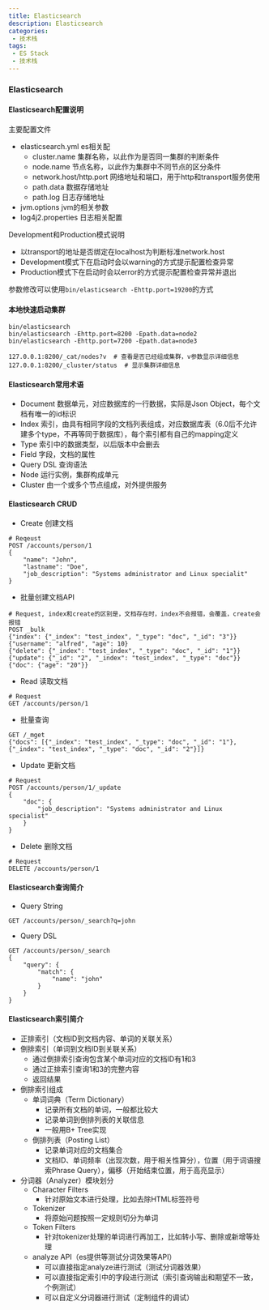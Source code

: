 ```yaml
---
title: Elasticsearch
description: Elasticsearch
categories:
 - 技术栈
tags:
 - ES Stack
 - 技术栈
---
```


### Elasticsearch
#### Elasticsearch配置说明
主要配置文件
* elasticsearch.yml es相关配
    * cluster.name 集群名称，以此作为是否同一集群的判断条件
    * node.name 节点名称，以此作为集群中不同节点的区分条件
    * network.host/http.port 网络地址和端口，用于http和transport服务使用
    * path.data 数据存储地址
    * path.log 日志存储地址
* jvm.options jvm的相关参数
* log4j2.properties 日志相关配置

Development和Production模式说明
* 以transport的地址是否绑定在localhost为判断标准network.host
* Development模式下在启动时会以warning的方式提示配置检查异常
* Production模式下在启动时会以error的方式提示配置检查异常并退出

参数修改可以使用`bin/elasticsearch -Ehttp.port=19200`的方式

#### 本地快速启动集群
```
bin/elasticsearch
bin/elasticsearch -Ehttp.port=8200 -Epath.data=node2
bin/elasticsearch -Ehttp.port=7200 -Epath.data=node3

127.0.0.1:8200/_cat/nodes?v  # 查看是否已经组成集群，v参数显示详细信息
127.0.0.1:8200/_cluster/status  # 显示集群详细信息
```

#### Elasticsearch常用术语
* Document 数据单元，对应数据库的一行数据，实际是Json Object，每个文档有唯一的id标识
* Index 索引，由具有相同字段的文档列表组成，对应数据库表（6.0后不允许建多个type，不再等同于数据库），每个索引都有自己的mapping定义
* Type 索引中的数据类型，以后版本中会删去
* Field 字段，文档的属性
* Query DSL 查询语法
* Node 运行实例，集群构成单元
* Cluster 由一个或多个节点组成，对外提供服务

#### Elasticsearch CRUD
* Create 创建文档
```
# Reqeust
POST /accounts/person/1
{
    "name": "John",
    "lastname": "Doe",
    "job_description": "Systems administrator and Linux specialit"
}
```

* 批量创建文档API
```
# Request, index和create的区别是，文档存在时，index不会报错，会覆盖，create会报错
POST _bulk
{"index": {"_index": "test_index", "_type": "doc", "_id": "3"}}
{"username": "alfred", "age": 10}
{"delete": {"_index": "test_index", "_type": "doc", "_id": "1"}}
{"update": {"_id": "2", "_index": "test_index", "_type": "doc"}}
{"doc": {"age": "20"}}
```

* Read 读取文档
```
# Request
GET /accounts/person/1
```

* 批量查询
```
GET /_mget
{"docs": [{"_index": "test_index", "_type": "doc", "_id": "1"},{"_index": "test_index", "_type": "doc", "_id": "2"}]}
```

* Update 更新文档
```
# Request
POST /accounts/person/1/_update
{
    "doc": {
        "job_description": "Systems administrator and Linux specialist"
    }
}
```

* Delete 删除文档
```
# Request
DELETE /accounts/person/1
```

#### Elasticsearch查询简介
* Query String
```
GET /accounts/person/_search?q=john
```

* Query DSL
```
GET /accounts/person/_search
{
    "query": {
        "match": {
            "name": "john"
        }
    }
}
```

#### Elasticsearch索引简介
* 正排索引（文档ID到文档内容、单词的关联关系）
* 倒排索引（单词到文档ID到关联关系）
    * 通过倒排索引查询包含某个单词对应的文档ID有1和3
    * 通过正排索引查询1和3的完整内容
    * 返回结果
* 倒排索引组成
    * 单词词典（Term Dictionary）
        * 记录所有文档的单词，一般都比较大
        * 记录单词到倒排列表的关联信息
        * 一般用B+ Tree实现
    * 倒排列表（Posting List）
        * 记录单词对应的文档集合
        * 文档ID、单词频率（出现次数，用于相关性算分），位置（用于词语搜索Phrase Query），偏移（开始结束位置，用于高亮显示）
* 分词器（Analyzer）模块划分
    * Character Filters
        * 针对原始文本进行处理，比如去除HTML标签符号
    * Tokenizer
        * 将原始问题按照一定规则切分为单词
    * Token Filters
        * 针对tokenizer处理的单词进行再加工，比如转小写、删除或新增等处理
    * analyze API（es提供等测试分词效果等API）
        * 可以直接指定analyze进行测试（测试分词器效果）
        * 可以直接指定索引中的字段进行测试（索引查询输出和期望不一致，个例测试）
        * 可以自定义分词器进行测试（定制组件的调试）
